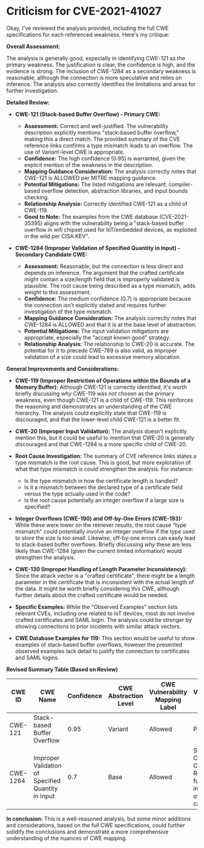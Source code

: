 # Criticism for CVE-2021-41027

Okay, I've reviewed the analysis provided, including the full CWE specifications for each referenced weakness. Here's my critique:

**Overall Assessment:**

The analysis is generally good, especially in identifying CWE-121 as the primary weakness. The justification is clear, the confidence is high, and the evidence is strong. The inclusion of CWE-1284 as a secondary weakness is reasonable, although the connection is more speculative and relies on inference. The analysis also correctly identifies the limitations and areas for further investigation.

**Detailed Review:**

*   **CWE-121 (Stack-based Buffer Overflow) - Primary CWE:**

    *   **Assessment:** Correct and well-justified. The vulnerability description explicitly mentions "stack-based buffer overflow," making this a direct match. The provided summary of the CVE reference links confirms a type mismatch leads to an overflow. The use of Variant-level CWE is appropriate.
    *   **Confidence:** The high confidence (0.95) is warranted, given the explicit mention of the weakness in the description.
    *   **Mapping Guidance Consideration:**  The analysis correctly notes that CWE-121 is ALLOWED per MITRE mapping guidance.
    *   **Potential Mitigations:** The listed mitigations are relevant: compiler-based overflow detection, abstraction libraries, and input bounds checking.
    *   **Relationship Analysis:** Correctly identified CWE-121 as a child of CWE-119.
    *   **Good to Note:** The examples from the CWE database (CVE-2021-35395) aligns with the vulnerability being a "stack-based buffer overflow in wifi chipset used for IoT/embedded devices, as exploited in the wild per CISA KEV".

*   **CWE-1284 (Improper Validation of Specified Quantity in Input) - Secondary Candidate CWE:**

    *   **Assessment:** Reasonable, but the connection is less direct and depends on inference. The argument that the crafted certificate *might* contain a size/length field that is improperly validated is plausible. The root cause being described as a type mismatch, adds weight to this assessment.
    *   **Confidence:** The medium confidence (0.7) is appropriate because the connection isn't explicitly stated and requires further investigation of the type mismatch.
    *   **Mapping Guidance Consideration:** The analysis correctly notes that CWE-1284 is ALLOWED and that it is at the base level of abstraction.
    *   **Potential Mitigations:** The input validation mitigations are appropriate, especially the "accept known good" strategy.
    *   **Relationship Analysis:** The relationship to CWE-20 is accurate. The potential for it to precede CWE-789 is also valid, as improper validation of a size could lead to excessive memory allocation.

**General Improvements and Considerations:**

*   **CWE-119 (Improper Restriction of Operations within the Bounds of a Memory Buffer):** Although CWE-121 is correctly identified, it's worth briefly discussing *why* CWE-119 was *not* chosen as the primary weakness, even though CWE-121 is a child of CWE-119. This reinforces the reasoning and demonstrates an understanding of the CWE hierarchy. The analysis could explicitly state that CWE-119 is discouraged, and that the lower-level child CWE-121 is a better fit.

*   **CWE-20 (Improper Input Validation):** The analysis doesn't explicitly mention this, but it could be useful to mention that CWE-20 is generally discouraged and that CWE-1284 is a more specific child of CWE-20.

*   **Root Cause Investigation:** The summary of CVE reference links states a type mismatch is the root cause. This is good, but more exploration of what that type mismatch is *could* strengthen the analysis. For instance:
    *   Is the type mismatch in how the certificate length is handled?
    *   Is it a mismatch between the declared type of a certificate field versus the type actually used in the code?
    *   Is the root cause potentially an integer overflow if a large size is specified?

*   **Integer Overflows (CWE-190) and Off-by-One Errors (CWE-193):**  While these were lower on the retriever results, the root cause "type mismatch" could potentially involve an integer overflow if the type used to store the size is too small. Likewise, off-by-one errors can easily lead to stack-based buffer overflows. Briefly discussing *why* these are less likely than CWE-1284 (given the current limited information) would strengthen the analysis.

*   **CWE-130 (Improper Handling of Length Parameter Inconsistency):** Since the attack vector is a "crafted certificate", there might be a length parameter in the certificate that is inconsistent with the actual length of the data. It might be worth briefly considering this CWE, although further details about the crafted certificate would be needed.

*   **Specific Examples:** While the "Observed Examples" section lists relevant CVEs, including one related to IoT devices, most do not involve crafted certificates and SAML login. The analysis could be stronger by showing connections to prior incidents with similar attack vectors.

*   **CWE Database Examples for 119:** This section would be useful to show examples of stack-based buffer overflows, however the presented observed examples lack detail to justify the connection to certificates and SAML logins.

**Revised Summary Table (Based on Review)**

| CWE ID | CWE Name | Confidence | CWE Abstraction Level | CWE Vulnerability Mapping Label | CWE-Vulnerability Mapping Notes |
|---|---|---|---|---|---|
| CWE-121 | Stack-based Buffer Overflow | 0.95 | Variant | Allowed | Primary CWE |
| CWE-1284 | Improper Validation of Specified Quantity in Input | 0.7 | Base | Allowed | Secondary Candidate CWE. Requires further investigation of the root cause. |

**In conclusion:** This is a well-reasoned analysis, but some minor additions and considerations, based on the full CWE specifications, could further solidify the conclusions and demonstrate a more comprehensive understanding of the nuances of CWE mapping.